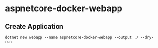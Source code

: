 # aspnetcore-docker-webapp

## Create Application
```
dotnet new webapp --name aspnetcore-docker-webapp --output ./ --dry-run 
```